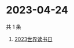 # 2023-04-24

共 1 条

<!-- BEGIN -->
<!-- 最后更新时间 Mon Apr 24 2023 02:08:21 GMT+0800 (China Standard Time) -->

1. [2023世界读书日](https://www.zhihu.com/search?q=2023世界读书日)

<!-- END -->
